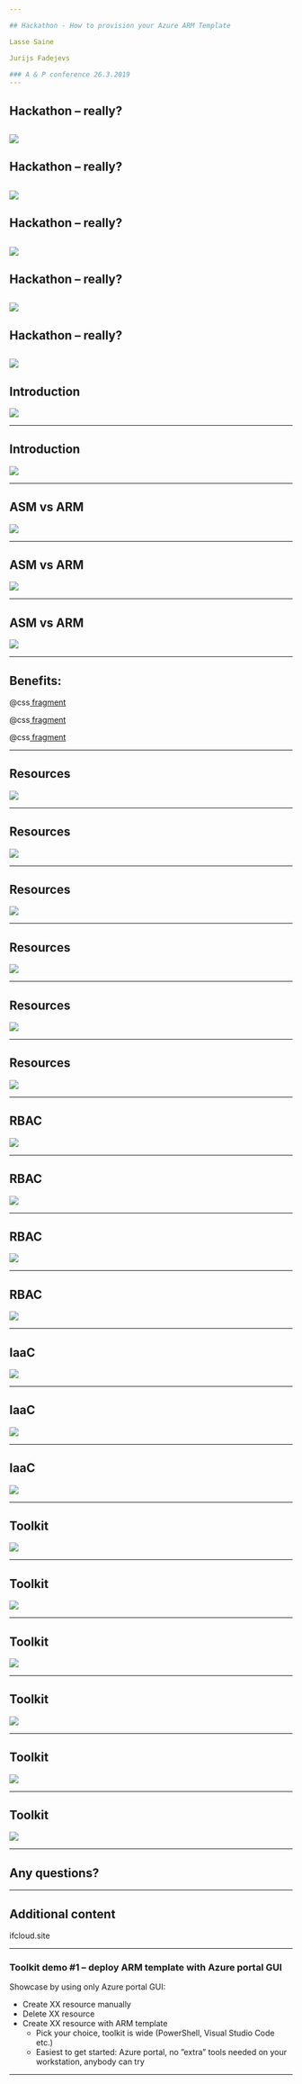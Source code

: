 ```yaml
---

## Hackathon - How to provision your Azure ARM Template

Lasse Saine

Jurijs Fadejevs

### A & P conference 26.3.2019
---
```

## Hackathon – really?
![](assets/img/hack_00.png)
---
## Hackathon – really?
![](assets/img/hack_01.png)
---
## Hackathon – really?
![](assets/img/hack_02.png)
---
## Hackathon – really?
![](assets/img/hack_03.png)
---
## Hackathon – really?
![](assets/img/hack_04.png)
---

## Introduction

![](assets/img/start_00.png)


---

## Introduction

![](assets/img/start_01.png)

---

## ASM vs ARM

![](assets/img/era_00.png)

---

## ASM vs ARM

![](assets/img/era_01.png)

---

## ASM vs ARM

![](assets/img/era_02.png)

---
## Benefits:

@css[ fragment ](Resources)

@css[ fragment ](RBAC)

@css[ fragment ](IaaC)

---

## Resources
![](assets/img/res_00.png)

---

## Resources
![](assets/img/res_01.png)

---

## Resources
![](assets/img/res_02.png)

---

## Resources
![](assets/img/res_03.png)

---

## Resources
![](assets/img/res_04.png)

---

## Resources
![](assets/img/res_05.png)

---

## RBAC
![](assets/img/rbac.png)

---


## RBAC
![](assets/img/rbac_00.png)

---


## RBAC
![](assets/img/rbac_01.png)

---

## RBAC
![](assets/img/rbac_02.png)

---


## IaaC
![](assets/img/decl_00.png)

---


## IaaC
![](assets/img/decl_01.png)

---
## IaaC
![](assets/img/decl_02.png)

---
## Toolkit
![](assets/img/arm_00.png)

---

## Toolkit
![](assets/img/arm_01.png)

---

## Toolkit
![](assets/img/arm_02.png)

---

## Toolkit
![](assets/img/arm_03.png)

---

## Toolkit
![](assets/img/arm_04.png)

---

## Toolkit
![](assets/img/arm_05.png)

---

## Any questions?
---

## Additional content
ifcloud.site

---

### Toolkit demo #1 – deploy ARM template with Azure portal GUI

Showcase by using only Azure portal GUI:
* Create XX resource manually
* Delete XX resource
* Create XX resource with ARM template
  * Pick your choice, toolkit is wide (PowerShell, Visual Studio Code etc.)
  * Easiest to get started: Azure portal, no ”extra” tools needed on your workstation, anybody can try


---
